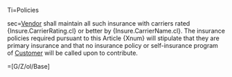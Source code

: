 Ti=Policies

sec=<a href='#Def.Vendor.sec' class='definedterm'>Vendor</a> shall maintain all such insurance with carriers rated {Insure.CarrierRating.cl} or better by {Insure.CarrierName.cl}. The insurance policies required pursuant to this Article {Xnum} will stipulate that they are primary insurance and that no insurance policy or self-insurance program of <a href='#Def.Customer.sec' class='definedterm'>Customer</a> will be called upon to contribute.

=[G/Z/ol/Base]
